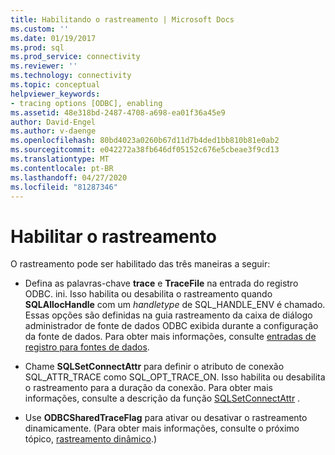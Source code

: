 ```yaml
---
title: Habilitando o rastreamento | Microsoft Docs
ms.custom: ''
ms.date: 01/19/2017
ms.prod: sql
ms.prod_service: connectivity
ms.reviewer: ''
ms.technology: connectivity
ms.topic: conceptual
helpviewer_keywords:
- tracing options [ODBC], enabling
ms.assetid: 48e318bd-2487-4708-a698-ea01f36a45e9
author: David-Engel
ms.author: v-daenge
ms.openlocfilehash: 80bd4023a0260b67d11d7b4ded1bb810b81e0ab2
ms.sourcegitcommit: e042272a38fb646df05152c676e5cbeae3f9cd13
ms.translationtype: MT
ms.contentlocale: pt-BR
ms.lasthandoff: 04/27/2020
ms.locfileid: "81287346"
---
```

# <a name="enabling-tracing"></a>Habilitar o rastreamento
O rastreamento pode ser habilitado das três maneiras a seguir:  
  
-   Defina as palavras-chave **trace** e **TraceFile** na entrada do registro ODBC. ini. Isso habilita ou desabilita o rastreamento quando **SQLAllocHandle** com um *handletype* de SQL_HANDLE_ENV é chamado. Essas opções são definidas na guia rastreamento da caixa de diálogo administrador de fonte de dados ODBC exibida durante a configuração da fonte de dados. Para obter mais informações, consulte [entradas de registro para fontes de dados](../../../odbc/reference/install/registry-entries-for-data-sources.md).  
  
-   Chame **SQLSetConnectAttr** para definir o atributo de conexão SQL_ATTR_TRACE como SQL_OPT_TRACE_ON. Isso habilita ou desabilita o rastreamento para a duração da conexão. Para obter mais informações, consulte a descrição da função [SQLSetConnectAttr](../../../odbc/reference/syntax/sqlsetconnectattr-function.md) .  
  
-   Use **ODBCSharedTraceFlag** para ativar ou desativar o rastreamento dinamicamente. (Para obter mais informações, consulte o próximo tópico, [rastreamento dinâmico](../../../odbc/reference/develop-app/dynamic-tracing.md).)
